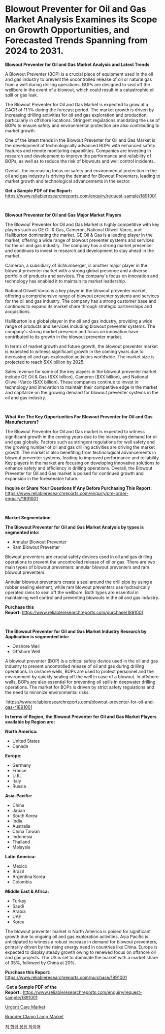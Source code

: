 <p><h1>Blowout Preventer for Oil and Gas Market Analysis Examines its Scope on Growth Opportunities, and Forecasted Trends Spanning from 2024 to 2031.</h1></p><p><strong>Blowout Preventer for Oil and Gas Market Analysis and Latest Trends</strong></p>
<p><p>A Blowout Preventer (BOP) is a crucial piece of equipment used in the oil and gas industry to prevent the uncontrolled release of oil or natural gas from a well during drilling operations. BOPs are designed to seal off the wellbore in the event of a blowout, which could result in a catastrophic oil spill or gas leak.</p><p>The Blowout Preventer for Oil and Gas Market is expected to grow at a CAGR of 11.1% during the forecast period. The market growth is driven by increasing drilling activities for oil and gas exploration and production, particularly in offshore locations. Stringent regulations mandating the use of BOPs to ensure safety and environmental protection are also contributing to market growth.</p><p>One of the latest trends in the Blowout Preventer for Oil and Gas Market is the development of technologically advanced BOPs with enhanced safety features and remote monitoring capabilities. Companies are investing in research and development to improve the performance and reliability of BOPs, as well as to reduce the risk of blowouts and well control incidents.</p><p>Overall, the increasing focus on safety and environmental protection in the oil and gas industry is driving the demand for Blowout Preventers, leading to market growth and technological advancements in the sector.</p></p>
<p><strong>Get a Sample PDF of the Report:&nbsp;</strong> <a href="https://www.reliableresearchreports.com/enquiry/request-sample/1891001">https://www.reliableresearchreports.com/enquiry/request-sample/1891001</a></p>
<p>&nbsp;</p>
<p><strong>Blowout Preventer for Oil and Gas Major Market Players</strong></p>
<p><p>The Blowout Preventer for Oil and Gas Market is highly competitive with key players such as GE Oil & Gas, Cameron, National Oilwell Varco, and Halliburton dominating the market. GE Oil & Gas is a leading player in the market, offering a wide range of blowout preventer systems and services for the oil and gas industry. The company has a strong market presence and continues to invest in research and development to stay ahead in the market.</p><p>Cameron, a subsidiary of Schlumberger, is another major player in the blowout preventer market with a strong global presence and a diverse portfolio of products and services. The company's focus on innovation and technology has enabled it to maintain its market leadership.</p><p>National Oilwell Varco is a key player in the blowout preventer market, offering a comprehensive range of blowout preventer systems and services for the oil and gas industry. The company has a strong customer base and continues to expand its market share through strategic partnerships and acquisitions.</p><p>Halliburton is a global player in the oil and gas industry, providing a wide range of products and services including blowout preventer systems. The company's strong market presence and focus on innovation have contributed to its growth in the blowout preventer market.</p><p>In terms of market growth and future growth, the blowout preventer market is expected to witness significant growth in the coming years due to increasing oil and gas exploration activities worldwide. The market size is projected to reach $XX billion by 2025.</p><p>Sales revenue for some of the key players in the blowout preventer market include GE Oil & Gas ($XX billion), Cameron ($XX billion), and National Oilwell Varco ($XX billion). These companies continue to invest in technology and innovation to maintain their competitive edge in the market and capitalize on the growing demand for blowout preventer systems in the oil and gas industry.</p></p>
<p>&nbsp;</p>
<p><strong>What Are The Key Opportunities For Blowout Preventer for Oil and Gas Manufacturers?</strong></p>
<p><p>The Blowout Preventer for Oil and Gas market is expected to witness significant growth in the coming years due to the increasing demand for oil and gas globally. Factors such as stringent regulations for well safety and the growing number of oil and gas drilling activities are driving the market growth. The market is also benefiting from technological advancements in blowout preventer systems, leading to improved performance and reliability. Key players in the market are focusing on developing innovative solutions to enhance safety and efficiency in drilling operations. Overall, the Blowout Preventer for Oil and Gas market is poised for continued growth and expansion in the foreseeable future.</p></p>
<p><strong>Inquire or Share Your Questions If Any Before Purchasing This Report:</strong> <a href="https://www.reliableresearchreports.com/enquiry/pre-order-enquiry/1891001">https://www.reliableresearchreports.com/enquiry/pre-order-enquiry/1891001</a></p>
<p>&nbsp;</p>
<p><strong>Market Segmentation</strong></p>
<p><strong>The Blowout Preventer for Oil and Gas Market Analysis by types is segmented into:</strong></p>
<p><ul><li>Annular Blowout Preventer</li><li>Ram Blowout Preventer</li></ul></p>
<p><p>Blowout preventers are crucial safety devices used in oil and gas drilling operations to prevent the uncontrolled release of oil or gas. There are two main types of blowout preventers: annular blowout preventers and ram blowout preventers. </p><p>Annular blowout preventers create a seal around the drill pipe by using a rubber sealing element, while ram blowout preventers use hydraulically operated rams to seal off the wellbore. Both types are essential in maintaining well control and preventing blowouts in the oil and gas industry.</p></p>
<p><strong>Purchase this Report:&nbsp;</strong><a href="https://www.reliableresearchreports.com/purchase/1891001">https://www.reliableresearchreports.com/purchase/1891001</a></p>
<p>&nbsp;</p>
<p><strong>The Blowout Preventer for Oil and Gas Market Industry Research by Application is segmented into:</strong></p>
<p><ul><li>Onshore Well</li><li>Offshore Well</li></ul></p>
<p><p>A blowout preventer (BOP) is a critical safety device used in the oil and gas industry to prevent uncontrolled release of oil and gas during drilling operations. In onshore wells, BOPs are used to protect personnel and the environment by quickly sealing off the well in case of a blowout. In offshore wells, BOPs are also essential for preventing oil spills in deepwater drilling operations. The market for BOPs is driven by strict safety regulations and the need to minimize environmental risks.</p></p>
<p><a href="https://www.reliableresearchreports.com/blowout-preventer-for-oil-and-gas-r1891001">&nbsp;https://www.reliableresearchreports.com/blowout-preventer-for-oil-and-gas-r1891001</a></p>
<p><strong>In terms of Region, the Blowout Preventer for Oil and Gas Market Players available by Region are:</strong></p>
<p>
    <p> <strong> North America: </strong>
        <ul>
            <li>United States</li>
            <li>Canada</li>
        </ul>
        </p> 
    <p> <strong> Europe: </strong>
        <ul>
            <li>Germany</li>
            <li>France</li>
            <li>U.K.</li>
            <li>Italy</li>
            <li>Russia</li>
        </ul>
        </p> 
    <p> <strong> Asia-Pacific: </strong>
        <ul>
            <li>China</li>
            <li>Japan</li>
            <li>South Korea</li>
            <li>India</li>
            <li>Australia</li>
            <li>China Taiwan</li>
            <li>Indonesia</li>
            <li>Thailand</li>
            <li>Malaysia</li>
        </ul>
        </p> 
    <p> <strong> Latin America: </strong>
        <ul>
            <li>Mexico</li>
            <li>Brazil</li>
            <li>Argentina Korea</li>
            <li>Colombia</li>
        </ul>
        </p> 
    <p> <strong> Middle East & Africa: </strong>
        <ul>
            <li>Turkey</li>
            <li>Saudi</li>
            <li>Arabia</li>
            <li>UAE</li>
            <li>Korea</li>
        </ul>
    </p>
    </p>
<p><p>The blowout preventer market in North America is poised for significant growth due to ongoing oil and gas exploration activities. Asia Pacific is anticipated to witness a robust increase in demand for blowout preventers, primarily driven by the rising energy need in countries like China. Europe is expected to display steady growth owing to renewed focus on offshore oil and gas projects. The US is set to dominate the market with a market share of 35%, followed by China at 20%.</p></p>
<p><strong>Purchase this Report: </strong><a href="https://www.reliableresearchreports.com/purchase/1891001">https://www.reliableresearchreports.com/purchase/1891001</a></p>
<p>&nbsp;<strong>Get a Sample PDF of the Report:&nbsp;&nbsp;</strong><a href="https://www.reliableresearchreports.com/enquiry/request-sample/1891001">https://www.reliableresearchreports.com/enquiry/request-sample/1891001</a></p>
<p><strong></strong></p>
<p><p><a href="https://view.publitas.com/reportprime-1/urgent-care-market-emerging-trends-and-future-prospects-for-period-from-2024-to-2031/">Urgent Care Market</a></p><p><a href="https://github.com/changoleonlaverguenzanoexiste/Market-Research-Report-List-4/blob/main/brooder-clamp-lamp-market.md">Brooder Clamp Lamp Market</a></p><p><a href="https://github.com/berlianaparadilla48/Market-Research-Report-List-1/blob/main/5921836177787.md">저 합금 용접 와이어</a></p></p>
